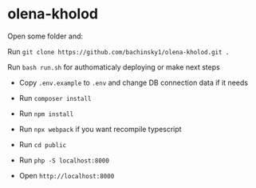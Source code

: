 # olena-kholod
Open some folder and:  

Run `git clone https://github.com/bachinsky1/olena-kholod.git .`

Run `bash run.sh` for authomaticaly deploying or make next steps

- Copy `.env.example` to `.env` and change DB connection data if it needs

- Run `composer install`

- Run `npm install`

- Run `npx webpack` if you want recompile typescript

- Run `cd public`

- Run `php -S localhost:8000`

- Open `http://localhost:8000`
